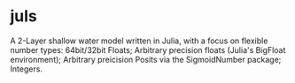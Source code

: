# juls
A 2-Layer shallow water model written in Julia, with a focus on flexible number types: 64bit/32bit Floats; Arbitrary precision floats (Julia's BigFloat environment); Arbitrary preicision Posits via the SigmoidNumber package; Integers. 
